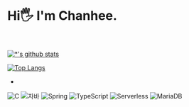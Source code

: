 <H1>Hi🖐️ I'm Chanhee. </h1></br>

<!-- ![header](https://capsule-render.vercel.app/api?type=wave&color=auto&height=300&section=header&text=깃허브%20특강&fontSize=90)
 -->
[![*'s github stats](https://github-readme-stats.vercel.app/api?username=Chloe-South)](https://github.com/Chloe-South)

[![Top Langs](https://github-readme-stats.vercel.app/api/top-langs/?username=Chloe-South)](https://github.com/Chloe-South/github-readme-stats)

- 


![C](https://img.shields.io/badge/-C-123456?style=flat-square&logo=C&logoColor=black)
![자바](https://img.shields.io/badge/-자바-007396?style=flat&logo=Java&logoColor=ffffff)
![Spring](https://img.shields.io/badge/-Spring-6DB33F?style=for-the-badge&logo=Spring&logoColor=white)
![TypeScript](https://img.shields.io/badge/-TypeScript-3178C6?style=flat-square&logo=TypeScript&logoColor=white)
![Serverless](https://img.shields.io/badge/-Serverless-FD5750?style=flat-square&logo=Serverless&logoColor=magenta)
![MariaDB](https://img.shields.io/badge/-MariaDB-1F305F?style=flat-square&logo=mariadb&logoColor=white)


